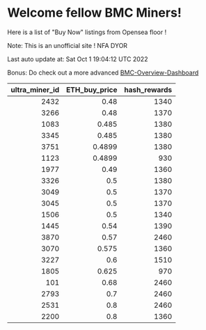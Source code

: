 # Welcome fellow BMC Miners!
Here is a list of "Buy Now" listings from Opensea floor !

Note: This is an unofficial site ! NFA DYOR

Last auto update at: Sat Oct  1 19:04:12 UTC 2022

Bonus: Do check out a more advanced [BMC-Overview-Dashboard](https://dune.com/defifunk/BMC-Overview-Dashboard)


|   ultra_miner_id |   ETH_buy_price |   hash_rewards |
|-----------------:|----------------:|---------------:|
|             2432 |          0.48   |           1340 |
|             3266 |          0.48   |           1370 |
|             1083 |          0.485  |           1380 |
|             3345 |          0.485  |           1380 |
|             3751 |          0.4899 |           1380 |
|             1123 |          0.4899 |            930 |
|             1977 |          0.49   |           1360 |
|             3326 |          0.5    |           1380 |
|             3049 |          0.5    |           1370 |
|             3045 |          0.5    |           1370 |
|             1506 |          0.5    |           1340 |
|             1445 |          0.54   |           1390 |
|             3870 |          0.57   |           2460 |
|             3070 |          0.575  |           1360 |
|             3227 |          0.6    |           1510 |
|             1805 |          0.625  |            970 |
|              101 |          0.68   |           2460 |
|             2793 |          0.7    |           2460 |
|             2531 |          0.8    |           2460 |
|             2200 |          0.8    |           1360 |